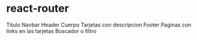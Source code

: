 # react-router

Titulo
Navbar
Header
Cuerpo
Tarjetas con descripcion
Footer
Paginas con links en las tarjetas
Buscador o filtro

